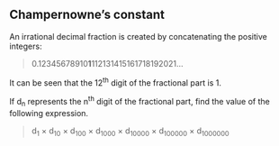 Champernowne’s constant
-----------------------

An irrational decimal fraction is created by concatenating the positive integers:

> 0.12345678910**1**112131415161718192021…

It can be seen that the 12<sup>th</sup> digit of the fractional part is 1.

If d<sub>n</sub> represents the n<sup>th</sup> digit of the fractional part, find the value of the following expression.

> d<sub>1</sub> × d<sub>10</sub> × d<sub>100</sub> × d<sub>1000</sub> × d<sub>10000</sub> × d<sub>100000</sub> × d<sub>1000000</sub>
